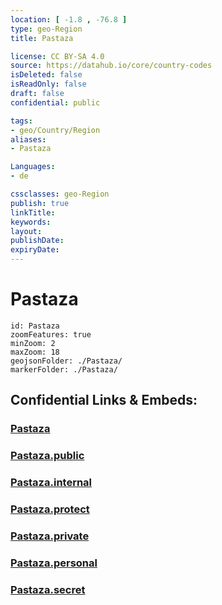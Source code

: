 ```yaml
---
location: [ -1.8 , -76.8 ] 
type: geo-Region
title: Pastaza

license: CC BY-SA 4.0
source: https://datahub.io/core/country-codes
isDeleted: false
isReadOnly: false
draft: false
confidential: public

tags:
- geo/Country/Region
aliases:
- Pastaza

Languages:
- de

cssclasses: geo-Region
publish: true
linkTitle: 
keywords: 
layout: 
publishDate: 
expiryDate: 
---
```


# Pastaza

```leaflet
id: Pastaza
zoomFeatures: true 
minZoom: 2 
maxZoom: 18
geojsonFolder: ./Pastaza/
markerFolder: ./Pastaza/
```


## Confidential Links & Embeds: 

### [Pastaza](/_Standards/Earth/Continent/America~South/Ecuador/provinces~Equador/Pastaza.md) 

### [Pastaza.public](/_public/Earth/Continent/America~South/Ecuador/provinces~Equador/Pastaza.public.md) 

### [Pastaza.internal](/_internal/Earth/Continent/America~South/Ecuador/provinces~Equador/Pastaza.internal.md) 

### [Pastaza.protect](/_protect/Earth/Continent/America~South/Ecuador/provinces~Equador/Pastaza.protect.md) 

### [Pastaza.private](/_private/Earth/Continent/America~South/Ecuador/provinces~Equador/Pastaza.private.md) 

### [Pastaza.personal](/_personal/Earth/Continent/America~South/Ecuador/provinces~Equador/Pastaza.personal.md) 

### [Pastaza.secret](/_secret/Earth/Continent/America~South/Ecuador/provinces~Equador/Pastaza.secret.md)

